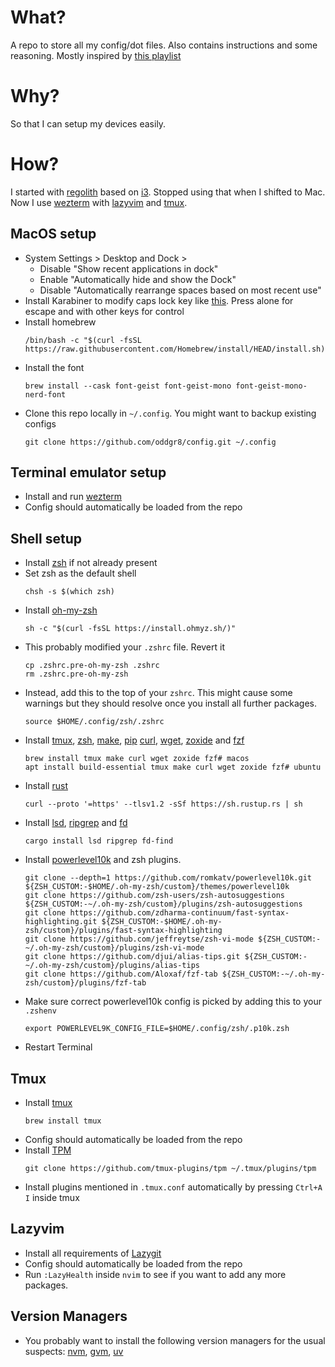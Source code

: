 # What?

A repo to store all my config/dot files. Also contains instructions and some reasoning.
Mostly inspired by [this playlist](https://www.youtube.com/watch?v=o4X8GU7CCSU&list=PLnu5gT9QrFg36OehOdECFvxFFeMHhb_07&pp=iAQB)

# Why?

So that I can setup my devices easily.

# How?

I started with [regolith](https://regolith-linux.org/) based on [i3](https://i3wm.org/). Stopped using that when I shifted to Mac. Now I use [wezterm](https://wezfurlong.org/wezterm/) with [lazyvim](https://www.lazyvim.org) and [tmux](https://github.com/tmux/tmux/wiki).

## MacOS setup

- System Settings > Desktop and Dock >
  - Disable "Show recent applications in dock"
  - Enable "Automatically hide and show the Dock"
  - Disable "Automatically rearrange spaces based on most recent use"
- Install Karabiner to modify caps lock key like [this](https://dannyguo.medium.com/remap-caps-lock-to-escape-and-control-774576c135e6#:~:text=script%20on%20startup.-,Mac,-I%20use%20Karabiner).
  Press alone for escape and with other keys for control
- Install homebrew
  ```
  /bin/bash -c "$(curl -fsSL https://raw.githubusercontent.com/Homebrew/install/HEAD/install.sh)"
  ```
- Install the font
  ```
  brew install --cask font-geist font-geist-mono font-geist-mono-nerd-font
  ```
- Clone this repo locally in `~/.config`. You might want to backup existing configs
  ```
  git clone https://github.com/oddgr8/config.git ~/.config
  ```

## Terminal emulator setup

- Install and run [wezterm](https://wezfurlong.org/wezterm/)
- Config should automatically be loaded from the repo


## Shell setup

- Install [zsh](https://github.com/ohmyzsh/ohmyzsh/wiki/Installing-ZSH) if not already present
- Set zsh as the default shell
  ```
  chsh -s $(which zsh)
  ```
- Install [oh-my-zsh](https://ohmyz.sh/)
  ```
  sh -c "$(curl -fsSL https://install.ohmyz.sh/)"
  ```
- This probably modified your `.zshrc` file. Revert it
  ```
  cp .zshrc.pre-oh-my-zsh .zshrc
  rm .zshrc.pre-oh-my-zsh
  ```
- Instead, add this to the top of your `zshrc`. This might cause some warnings but they should resolve once you install all further packages.
  ```
  source $HOME/.config/zsh/.zshrc
  ```
- Install [tmux](https://github.com/tmux/tmux/wiki), [zsh](https://zsh.sourceforge.io), [make](https://www.gnu.org/software/make/manual/make.html), [pip](https://pypi.org/project/pip/) [curl](https://curl.se), [wget](https://www.gnu.org/software/wget/), [zoxide](https://github.com/ajeetdsouza/zoxide) and [fzf](https://junegunn.github.io/fzf/)
  ```
  brew install tmux make curl wget zoxide fzf# macos
  apt install build-essential tmux make curl wget zoxide fzf# ubuntu
  ```
- Install [rust](https://www.rust-lang.org)
  ```
  curl --proto '=https' --tlsv1.2 -sSf https://sh.rustup.rs | sh
  ```
- Install [lsd](https://github.com/lsd-rs/lsd), [ripgrep](https://github.com/BurntSushi/ripgrep) and [fd](https://github.com/sharkdp/fd)
  ```
  cargo install lsd ripgrep fd-find
  ```
- Install [powerlevel10k](https://github.com/romkatv/powerlevel10k) and zsh plugins.
  ```
  git clone --depth=1 https://github.com/romkatv/powerlevel10k.git ${ZSH_CUSTOM:-$HOME/.oh-my-zsh/custom}/themes/powerlevel10k
  git clone https://github.com/zsh-users/zsh-autosuggestions ${ZSH_CUSTOM:-~/.oh-my-zsh/custom}/plugins/zsh-autosuggestions
  git clone https://github.com/zdharma-continuum/fast-syntax-highlighting.git ${ZSH_CUSTOM:-$HOME/.oh-my-zsh/custom}/plugins/fast-syntax-highlighting
  git clone https://github.com/jeffreytse/zsh-vi-mode ${ZSH_CUSTOM:-~/.oh-my-zsh/custom}/plugins/zsh-vi-mode
  git clone https://github.com/djui/alias-tips.git ${ZSH_CUSTOM:-~/.oh-my-zsh/custom}/plugins/alias-tips
  git clone https://github.com/Aloxaf/fzf-tab ${ZSH_CUSTOM:-~/.oh-my-zsh/custom}/plugins/fzf-tab
  ```
- Make sure correct powerlevel10k config is picked by adding this to your `.zshenv`
  ```
  export POWERLEVEL9K_CONFIG_FILE=$HOME/.config/zsh/.p10k.zsh
  ```
- Restart Terminal

## Tmux

- Install [tmux](https://github.com/tmux/tmux/wiki)
  ```
  brew install tmux
  ```
- Config should automatically be loaded from the repo
- Install [TPM](https://github.com/tmux-plugins/tpm)
  ```
  git clone https://github.com/tmux-plugins/tpm ~/.tmux/plugins/tpm
  ```
- Install plugins mentioned in `.tmux.conf` automatically by pressing `Ctrl+A I` inside tmux

## Lazyvim

- Install all requirements of [Lazygit](https://www.lazyvim.org)
- Config should automatically be loaded from the repo
- Run `:LazyHealth` inside `nvim` to see if you want to add any more packages.

## Version Managers

- You probably want to install the following version managers for the usual suspects: [nvm](https://github.com/nvm-sh/nvm), [gvm](https://github.com/moovweb/gvm), [uv](https://github.com/astral-sh/uv)
